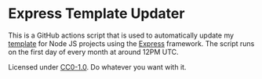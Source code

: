 # Express Template Updater

This is a GitHub actions script that is used to automatically update my [template](https://github.com/tjohnston-softdev/njs-express-template) for Node JS projects using the [Express](https://expressjs.com/) framework. The script runs on the first day of every month at around 12PM UTC.

Licensed under [CC0-1.0](https://creativecommons.org/publicdomain/zero/1.0/). Do whatever you want with it.
